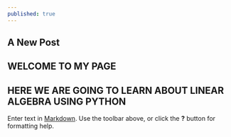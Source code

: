 ```yaml
---
published: true
---
```

## A New Post

## WELCOME TO MY PAGE

## HERE WE ARE GOING TO LEARN ABOUT LINEAR ALGEBRA USING PYTHON




Enter text in [Markdown](http://daringfireball.net/projects/markdown/). Use the toolbar above, or click the **?** button for formatting help.
